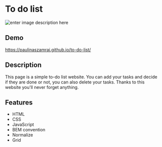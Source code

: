 # To do list

![enter image description here](https://i.postimg.cc/ZKwCMHqh/screencapture-paulinaszamraj-github-io-to-do-list-2023-04-15-14-00-19.png)

## Demo
https://paulinaszamraj.github.io/to-do-list/

## Description
This page is a simple to-do list website. You can add your tasks and decide if they are done or not, you can also delete your tasks. Thanks to this website you'll never forget anything.

## Features

 - HTML
 - CSS
 - JavaScript
 - BEM convention
 - Normalize
 - Grid
